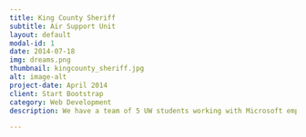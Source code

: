 ```yaml
---
title: King County Sheriff
subtitle: Air Support Unit
layout: default
modal-id: 1
date: 2014-07-18
img: dreams.png
thumbnail: kingcounty_sheriff.jpg
alt: image-alt
project-date: April 2014
client: Start Bootstrap
category: Web Development
description: We have a team of 5 UW students working with Microsoft employees to build a utility web application for the King County Air Support Unit where they can easily log and access data about their flights, helicopter maintenance, and personnel training. The Air Support Unit is responsible for all aerial police activities in King County including search and rescue, patrol, and car chases. The sheriff and his deputies currently use paper binders and whiteboards to record this information which is very inefficient and makes it difficult to generate the statistics they need to acquire funding and improve operational efficiency. Our team is working on making their jobs easier so that they can focus on protecting King County rather than laborious administrative tasks.

---
```

